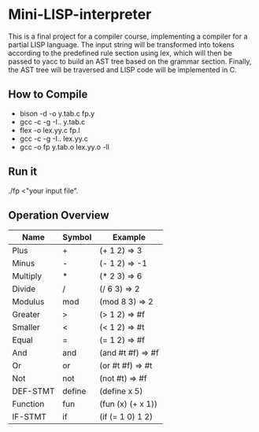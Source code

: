 # Mini-LISP-interpreter

This is a final project for a compiler course, implementing a compiler for a partial LISP language. The input string will be transformed into tokens according to the predefined rule section using lex, which will then be passed to yacc to build an AST tree based on the grammar section. Finally, the AST tree will be traversed and LISP code will be implemented in C.

## How to Compile
- bison -d -o y.tab.c fp.y
- gcc -c -g -I.. y.tab.c
- flex -o lex.yy.c fp.l
- gcc -c -g -I.. lex.yy.c
- gcc -o fp y.tab.o lex.yy.o -ll
## Run it
./fp <"your input file".

## Operation Overview

| Name     | Symbol | Example         |
| -------- | ------ | --------------- |
| Plus     | +      | (+ 1 2) => 3    |
| Minus    | -      | (- 1 2) => -1   |
| Multiply | *      | (* 2 3) => 6    |
| Divide   | /      | (/ 6 3) => 2    |
| Modulus  | mod    | (mod 8 3) => 2  |
| Greater  | >      | (> 1 2) => #f   |
| Smaller  | <      | (< 1 2) => #t   |
| Equal    | =      | (= 1 2) => #f   |
| And      | and    | (and #t #f) => #f |
| Or       | or     | (or #t #f) => #t  |
| Not      | not    | (not #t) => #f  |
| DEF-STMT | define | (define x 5)    |
| Function | fun    | (fun (x) (+ x 1)) |
| IF-STMT  | if     | (if (= 1 0) 1 2) |
